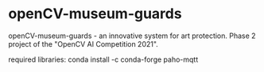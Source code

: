 # openCV-museum-guards
openCV-museum-guards - an innovative system for art protection. Phase 2 project of the "OpenCV AI Competition 2021".


required libraries:
conda install -c conda-forge paho-mqtt
